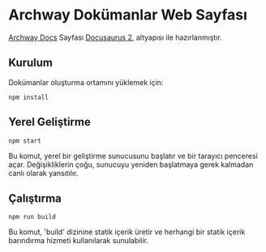 #  Archway Dokümanlar Web Sayfası
 [Archway Docs](https://docs.archway.io/docs/overview/about/) Sayfası [Docusaurus 2](https://docusaurus.io/), altyapısı ile hazırlanmıştır.

## Kurulum

Dokümanlar oluşturma ortamını yüklemek için:
```console
npm install
```

## Yerel Geliştirme


```console
npm start
```

Bu komut, yerel bir geliştirme sunucusunu başlatır ve bir tarayıcı penceresi açar. Değişikliklerin çoğu, sunucuyu yeniden başlatmaya gerek kalmadan canlı olarak yansıtılır.
## Çalıştırma

```console
npm run build
```

Bu komut, 'build' dizinine statik içerik üretir ve herhangi bir statik içerik barındırma hizmeti kullanılarak sunulabilir.
